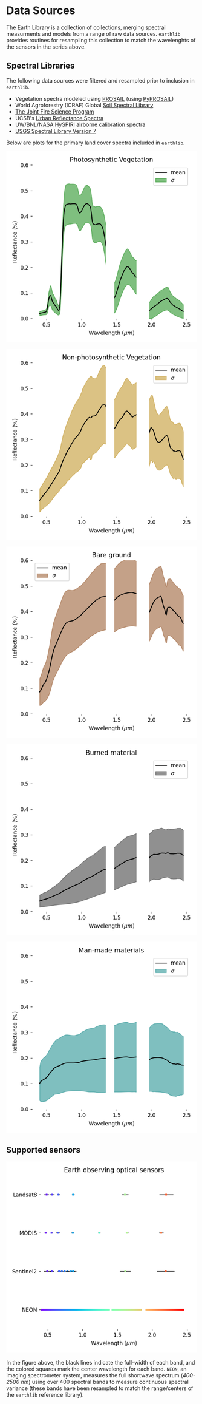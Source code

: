 # Data Sources

The Earth Library is a collection of collections, merging spectral measurments and models from a range of raw data sources. `earthlib` provides routines for resampling this collection to match the wavelenghts of the sensors in the series above.


## Spectral Libraries

The following data sources were filtered and resampled prior to inclusion in `earthlib`.

- Vegetation spectra modeled using [PROSAIL](http://teledetection.ipgp.jussieu.fr/prosail/) (using [PyPROSAIL](https://pyprosail.readthedocs.io/en/latest/))
- World Agroforestry (ICRAF) Global [Soil Spectral Library](https://www.worldagroforestry.org/sd/landhealth/soil-plant-spectral-diagnostics-laboratory/soil-spectra-library)
- [The Joint Fire Science Program](https://www.frames.gov/assessing-burn-severity/spectral-library/overview)
- UCSB's [Urban Reflectance Spectra](https://ecosis.org/package/urban-reflectance-spectra-from-santa-barbara--ca)
- UW/BNL/NASA HySPIRI [airborne calibration spectra](https://ecosis.org/package/uw-bnl-nasa-hyspiri-airborne-campaign-leaf-and-canopy-spectra-and-trait-data)
- [USGS Spectral Library Version 7](https://www.sciencebase.gov/catalog/item/5807a2a2e4b0841e59e3a18d)

Below are plots for the primary land cover spectra included in `earthlib`.

![earthlib photosynthetic vegetation spectra](img/spectra-vegetation-mean-stdv.png)

![earthlib non-photosynthetic vegetation spectra](img/spectra-npv-mean-stdv.png)

![earthlib bare ground spectra](img/spectra-bare-mean-stdv.png)

![earthlib burned spectra](img/spectra-burn-mean-stdv.png)

![earthlib vegetation spectra](img/spectra-urban-mean-stdv.png)

## Supported sensors

![earthlib satellite instruments](img/supported-sensors.png)

In the figure above, the black lines indicate the full-width of each band, and the colored squares mark the center wavelength for each band. `NEON`, an imaging spectrometer system, measures the full shortwave spectrum (*400-2500 nm*) using over 400 spectral bands to measure continuous spectral variance (these bands have been resampled to match the range/centers of the `earthlib` reference library).
